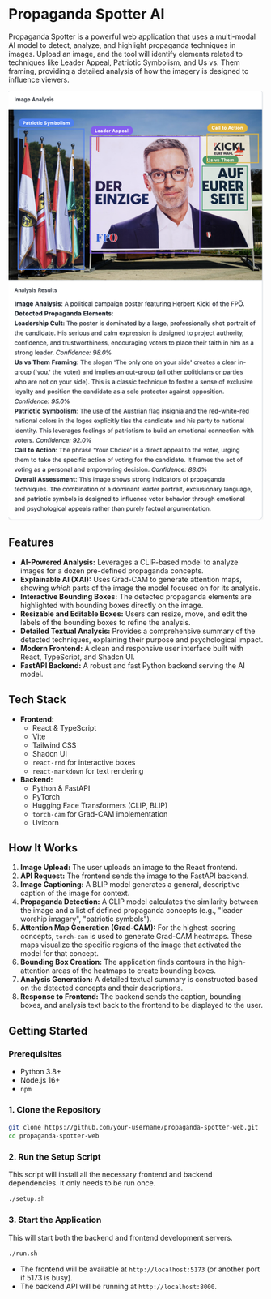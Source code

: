 # Propaganda Spotter AI

Propaganda Spotter is a powerful web application that uses a multi-modal AI model to detect, analyze, and highlight propaganda techniques in images. Upload an image, and the tool will identify elements related to techniques like Leader Appeal, Patriotic Symbolism, and Us vs. Them framing, providing a detailed analysis of how the imagery is designed to influence viewers.

![Application Screenshot](./example.png)

## Features

- **AI-Powered Analysis:** Leverages a CLIP-based model to analyze images for a dozen pre-defined propaganda concepts.
- **Explainable AI (XAI):** Uses Grad-CAM to generate attention maps, showing *which* parts of the image the model focused on for its analysis.
- **Interactive Bounding Boxes:** The detected propaganda elements are highlighted with bounding boxes directly on the image.
- **Resizable and Editable Boxes:** Users can resize, move, and edit the labels of the bounding boxes to refine the analysis.
- **Detailed Textual Analysis:** Provides a comprehensive summary of the detected techniques, explaining their purpose and psychological impact.
- **Modern Frontend:** A clean and responsive user interface built with React, TypeScript, and Shadcn UI.
- **FastAPI Backend:** A robust and fast Python backend serving the AI model.

## Tech Stack

- **Frontend:**
  - React & TypeScript
  - Vite
  - Tailwind CSS
  - Shadcn UI
  - `react-rnd` for interactive boxes
  - `react-markdown` for text rendering
- **Backend:**
  - Python & FastAPI
  - PyTorch
  - Hugging Face Transformers (CLIP, BLIP)
  - `torch-cam` for Grad-CAM implementation
  - Uvicorn

## How It Works

1.  **Image Upload:** The user uploads an image to the React frontend.
2.  **API Request:** The frontend sends the image to the FastAPI backend.
3.  **Image Captioning:** A BLIP model generates a general, descriptive caption of the image for context.
4.  **Propaganda Detection:** A CLIP model calculates the similarity between the image and a list of defined propaganda concepts (e.g., "leader worship imagery", "patriotic symbols").
5.  **Attention Map Generation (Grad-CAM):** For the highest-scoring concepts, `torch-cam` is used to generate Grad-CAM heatmaps. These maps visualize the specific regions of the image that activated the model for that concept.
6.  **Bounding Box Creation:** The application finds contours in the high-attention areas of the heatmaps to create bounding boxes.
7.  **Analysis Generation:** A detailed textual summary is constructed based on the detected concepts and their descriptions.
8.  **Response to Frontend:** The backend sends the caption, bounding boxes, and analysis text back to the frontend to be displayed to the user.

## Getting Started

### Prerequisites

- Python 3.8+
- Node.js 16+
- `npm`

### 1. Clone the Repository

```bash
git clone https://github.com/your-username/propaganda-spotter-web.git
cd propaganda-spotter-web
```

### 2. Run the Setup Script

This script will install all the necessary frontend and backend dependencies. It only needs to be run once.

```bash
./setup.sh
```

### 3. Start the Application

This will start both the backend and frontend development servers.

```bash
./run.sh
```

- The frontend will be available at `http://localhost:5173` (or another port if 5173 is busy).
- The backend API will be running at `http://localhost:8000`.